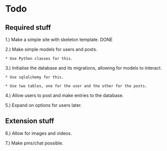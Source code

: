 # Todo

## Required stuff
1.) Make a simple site with skeleton template. DONE

2.) Make simple models for users and posts.

    * Use Python classes for this.

3.) Initialise the database and its migrations, allowing for models to interact.

    * Use sqlalchemy for this.

    * Use two tables, one for the user and the other for the posts.

4.) Allow users to post and make entries to the database.

5.) Expand on options for users later.

## Extension stuff
6.) Allow for images and videos.

7.) Make pms/chat possible.
